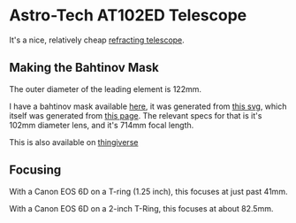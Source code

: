 # Astro-Tech AT102ED Telescope

It's a nice, relatively cheap [refracting telescope](https://www.astronomics.com/astro-tech-at102ed-4-f-7-ed-refractor-ota.html).

## Making the Bahtinov Mask

The outer diameter of the leading element is 122mm.

I have a bahtinov mask available [here](bahtinov.stl), it was generated from [this svg](bahtinov.svg), which itself was generated from <a href="http://astrojargon.net/MaskGen.aspx" data-proofer-ignore>this page</a>. The relevant specs for that is it's 102mm diameter lens, and it's 714mm focal length.

This is also available on [thingiverse](https://www.thingiverse.com/thing:3744195)

## Focusing

With a Canon EOS 6D on a T-ring (1.25 inch), this focuses at just past 41mm.

With a Canon EOS 6D on a 2-inch T-Ring, this focuses at about 82.5mm.
